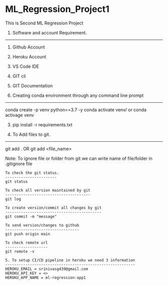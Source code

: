 # ML_Regression_Project1
This is Second ML Regression Project

1. Software and account Requirement.
------------------------------------
1. Github Account
2. Heroku Account
3. VS Code IDE
4. GIT cli
5. GIT Documentation

2. Creating conda environment through any command line prompt
-------------------------------------------------------------
conda create -p venv python==3.7 -y
conda activate venv/
or
conda activage venv

3. pip install -r requirements.txt

4. To Add files to git.
-----------------------
git add .
OR
git add <file_name>

Note: To ignore file or folder from git we can write name of file/folder in .gitignore file
````
To check the git status.
-----------------------
git status

To check all version maintained by git
--------------------------------------
git log

To create version/commit all changes by git
-------------------------------------------
git commit -m "message"

To send version/changes to github
---------------------------------
git push origin main

To check remote url
-------------------
git remote -v

5. To setup CI/CD pipeline in heroku we need 3 information
----------------------------------------------------------
HEROKU_EMAIL = srinivasg439@gmail.com
HEROKU_API_KEY = <>
HEROKU_APP_NAME = ml-regression-app1



